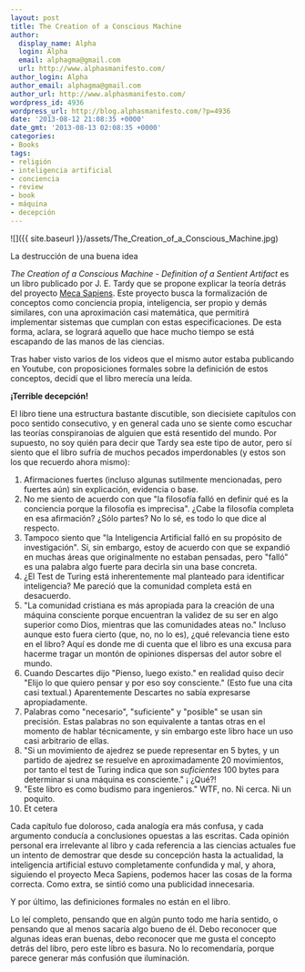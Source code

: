 ```yaml
---
layout: post
title: The Creation of a Conscious Machine
author:
  display_name: Alpha
  login: Alpha
  email: alphagma@gmail.com
  url: http://www.alphasmanifesto.com/
author_login: Alpha
author_email: alphagma@gmail.com
author_url: http://www.alphasmanifesto.com/
wordpress_id: 4936
wordpress_url: http://blog.alphasmanifesto.com/?p=4936
date: '2013-08-12 21:08:35 +0000'
date_gmt: '2013-08-13 02:08:35 +0000'
categories:
- Books
tags:
- religión
- inteligencia artificial
- conciencia
- review
- book
- máquina
- decepción
---
```


![]({{ site.baseurl }}/assets/The_Creation_of_a_Conscious_Machine.jpg)

La destrucción de una buena idea


_The Creation of a Conscious Machine - Definition of a Sentient Artifact_ es un libro publicado por J. E. Tardy que se propone explicar la teoría detrás del proyecto [Meca Sapiens](http://www.mecasapiens.com/). Este proyecto busca la formalización de conceptos como conciencia propia, inteligencia, ser propio y demás similares, con una aproximación casi matemática, que permitirá implementar sistemas que cumplan con estas especificaciones. De esta forma, aclara, se logrará aquello que hace mucho tiempo se está escapando de las manos de las ciencias.

<!--more-->

Tras haber visto varios de los videos que el mismo autor estaba publicando en Youtube, con proposiciones formales sobre la definición de estos conceptos, decidí que el libro merecía una leída.

**¡Terrible decepción!**

El libro tiene una estructura bastante discutible, son diecisiete capítulos con poco sentido consecutivo, y en general cada uno se siente como escuchar las teorías conspiranoias de alguien que está resentido del mundo. Por supuesto, no soy quién para decir que Tardy sea este tipo de autor, pero sí siento que el libro sufría de muchos pecados imperdonables (y estos son los que recuerdo ahora mismo):

1. Afirmaciones fuertes (incluso algunas sutilmente mencionadas, pero fuertes aún) sin explicación, evidencia o base.
1. No me siento de acuerdo con que "la filosofía falló en definir qué es la conciencia porque la filosofía es imprecisa".  ¿Cabe la filosofía completa en esa afirmación?  ¿Sólo partes? No lo sé, es todo lo que dice al respecto.
1. Tampoco siento que "la Inteligencia Artificial falló en su propósito de investigación". Sí, sin embargo, estoy de acuerdo con que se expandió en muchas áreas que originalmente no estaban pensadas, pero "falló" es una palabra algo fuerte para decirla sin una base concreta.
1.  ¿El Test de Turing está inherentemente mal planteado para identificar inteligencia? Me pareció que la comunidad completa está en desacuerdo.
1. "La comunidad cristiana es más apropiada para la creación de una máquina consciente porque encuentran la validez de su ser en algo superior como Dios, mientras que las comunidades ateas no." Incluso aunque esto fuera cierto (que, no, no lo es),  ¿qué relevancia tiene esto en el libro? Aquí es donde me di cuenta que el libro es una excusa para hacerme tragar un montón de opiniones dispersas del autor sobre el mundo.
1. Cuando Descartes dijo "Pienso, luego existo." en realidad quiso decir "Elijo lo que quiero pensar y por eso soy consciente." (Esto fue una cita casi textual.) Aparentemente Descartes no sabía expresarse apropiadamente.
1. Palabras como "necesario", "suficiente" y "posible" se usan sin precisión. Estas palabras no son equivalente a tantas otras en el momento de hablar técnicamente, y sin embargo este libro hace un uso casi arbitrario de ellas.
1. "Si un movimiento de ajedrez se puede representar en 5 bytes, y un partido de ajedrez se resuelve en aproximadamente 20 movimientos, por tanto el test de Turing indica que son _suficientes_ 100 bytes para determinar si una máquina es consciente." ¡ ¿Qué?!
1. "Este libro es como budismo para ingenieros." WTF, no. Ni cerca. Ni un poquito.
1. Et cetera

Cada capítulo fue doloroso, cada analogía era más confusa, y cada argumento conducía a conclusiones opuestas a las escritas. Cada opinión personal era irrelevante al libro y cada referencia a las ciencias actuales fue un intento de demostrar que desde su concepción hasta la actualidad, la inteligencia artificial estuvo completamente confundida y mal, y ahora, siguiendo el proyecto Meca Sapiens, podemos hacer las cosas de la forma correcta. Como extra, se sintió como una publicidad innecesaria.

Y por último, las definiciones formales no están en el libro.

Lo leí completo, pensando que en algún punto todo me haría sentido, o pensando que al menos sacaría algo bueno de él. Debo reconocer que algunas ideas eran buenas, debo reconocer que me gusta el concepto detrás del libro, pero este libro es basura. No lo recomendaría, porque parece generar más confusión que iluminación.
